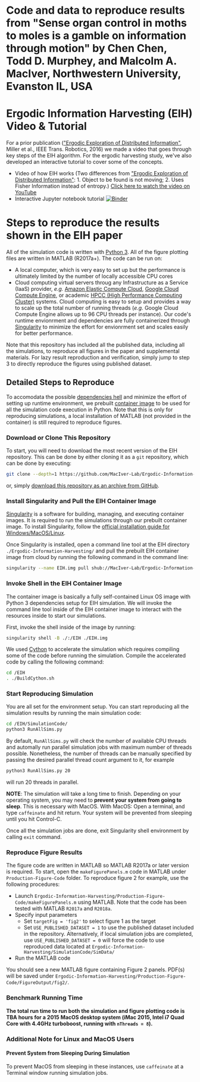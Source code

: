 # Code and data to reproduce results from "Sense organ control in moths to moles is a gamble on information through motion" by Chen Chen, Todd D. Murphey, and Malcolm A. MacIver, Northwestern University, Evanston IL, USA

# Ergodic Information Harvesting (EIH) Video & Tutorial
For a prior publication (["Ergodic Exploration of Distributed Information"](https://nxr.northwestern.edu/sites/default/files/publications/Mill16a_ergodic_control_distributed_info.pdf), Miller et al., IEEE Trans. Robotics, 2016) we made a video that goes through key steps of the EIH algorithm. For the ergodic harvesting study, we've also developed an interactive tutorial to cover some of the concepts.
- Video of how EIH works (Two differences from ["Ergodic Exploration of Distributed Information"](https://nxr.northwestern.edu/sites/default/files/publications/Mill16a_ergodic_control_distributed_info.pdf): 1. Object to be found is not moving; 2. Uses Fisher Information instead of entropy.) [Click here to watch the video on YouTube](https://youtu.be/eF6J-YmPdIA)
- Interactive Jupyter notebook tutorial [![Binder](https://mybinder.org/badge.svg)](https://mybinder.org/v2/gh/MacIver-Lab/Ergodic-Information-Harvesting/master?filepath=Tutorial%2FErgodic_Information_Harvesting_Tutorial.ipynb)

# Steps to reproduce the results shown in the EIH paper
All of the simulation code is written with [Python 3](https://www.python.org/). All of the figure plotting files are written in MATLAB (R2017a+). The code can be run on:
- A local computer, which is very easy to set up but the performance is ultimately limited by the number of locally accessible CPU cores
- Cloud computing virtual servers throug any Infrastructure as a Service (IaaS) provider, *e.g.* [Amazon Elastic Compute Cloud](https://aws.amazon.com/ec2/), [Google Cloud Compute Engine](https://cloud.google.com/compute/), or academic [HPCC (High Performance Computing Cluster)](https://en.wikipedia.org/wiki/HPCC) systems. Cloud computing is easy to setup and provides a way to scale up the total number of running threads (*e.g.* Google Cloud Compute Engine allows up to 96 CPU threads per instance). Our code's runtime envionrment and dependencies are fully containerized through [Singularity](https://www.sylabs.io/singularity/) to minimize the effort for envionrment set and scales easily for better performance.

Note that this repository has included all the published data, including all the simulations, to reproduce all figures in the paper and supplemental materials. For lazy result reproduction and verification, simply jump to step 3 to directly reproduce the figures using published dataset.

## Detailed Steps to Reproduce
To accomodata the possible [dependencies hell](https://en.wikipedia.org/wiki/Dependency_hell) and minimize the effort of setting up runtime environment, we prebuilt [container image](https://en.wikipedia.org/wiki/Container_(virtualization)) to be used for all the simulation code execution in Python. Note that this is only for reproducing simulations, a local installation of MATLAB (not provided in the container) is still required to reproduce figures.

### Download or Clone This Repository
To start, you will need to download the most recent version of the EIH repository. This can be done by either cloning it as a `git` repository, which can be done by executing:
```bash
git clone --depth=1 https://github.com/MacIver-Lab/Ergodic-Information-Harvesting
```
or, simply [download this repository as an archive from GitHub](https://github.com/MacIver-Lab/Ergodic-Information-Harvesting/archive/master.zip).

### Install Singularity and Pull the EIH Container Image
[Singularity](https://www.sylabs.io/singularity/) is a software for building, managing, and executing container images. It is required to run the simulations through our prebuilt container image. To install Singularity, follow the [official installation guide for Windows/MacOS/Linux](https://www.sylabs.io/guides/2.6/user-guide/installation.html).

Once Singularity is installed, open a command line tool at the EIH directory `./Ergodic-Information-Harvesting/` and pull the prebuilt EIH container image from cloud by running the following command in the command line:
```bash
singularity --name EIH.img pull shub://MacIver-Lab/Ergodic-Information-Harvesting
```

### Invoke Shell in the EIH Container Image
The container image is basically a fully self-contained Linux OS image with Python 3 dependencies setup for EIH simulation. We will invoke the command line tool inside of the EIH container image to interact with the resources inside to start our simulations.

First, invoke the shell inside of the image by running:
```bash
singularity shell -B ./:/EIH ./EIH.img
```

We used [Cython](https://cython.org/) to accelerate the simulation which requires compiling some of the code before running the simulation. Compile the accelerated code by calling the following command:
```bash
cd /EIH
. ./BuildCython.sh
```

### Start Reproducing Simulation
You are all set for the environment setup. You can start reproducing all the simulation results by running the main simulation code:
```bash
cd /EIH/SimulationCode/
python3 RunAllSims.py
```
By default, `RunAllSims.py` will check the number of available CPU threads and automally run parallel simulation jobs with maximum number of threads possible. Nonetheless, the number of threads can be manually specified by passing the desired parallel thread count argument to it, for example
```bash
python3 RunAllSims.py 20
```
will run 20 threads in parallel.

**NOTE**: The simulation will take a long time to finish. Depending on your operating system, you may need to **prevent your system from going to sleep**. This is necessary with MacOS. With MacOS: Open a terminal, and type `caffeinate` and hit return. Your system will be prevented from sleeping until you hit Control-C.

Once all the simulation jobs are done, exit Singularity shell environment by calling `exit` command. 

### Reproduce Figure Results
The figure code are written in MATLAB so MATLAB R2017a or later version is required. To start, open the `makeFigurePanels.m` code in MATLAB under `Production-Figure-Code` folder. To reproduce figure 2 for example, use the following procedures:
- Launch `Ergodic-Information-Harvesting/Production-Figure-Code/makeFigurePanels.m` using MATLAB. Note that the code has been tested with MATLAB `R2017a` and `R2018a`.
- Specify input parameters
  - Set `targetFig = 'fig2'` to select figure 1 as the target
  - Set `USE_PUBLISHED_DATASET = 1` to use the published dataset included in the repository. Alternatively, if local simulation jobs are completed, use `USE_PUBLISHED_DATASET = 0` will force the code to use reproduced data located at `Ergodic-Information-Harvesting/SimulationCode/SimData/`
- Run the MATLAB code

You should see a new MATLAB figure containing Figure 2 panels. PDF(s) will be saved under `Ergodic-Information-Harvesting/Production-Figure-Code/FigureOutput/fig2/`.

### Benchmark Running Time
**The total run time to run both the simulation and figure plotting code is TBA hours for a 2015 MacOS desktop system (iMac 2015, Intel i7 Quad Core with 4.4GHz turboboost, running with `nThreads = 8`).**

### Additional Note for Linux and MacOS Users
#### Prevent System from Sleeping During Simulation
To prevent MacOS from sleeping in these instances, use `caffeinate` at a Terminal window running simulation jobs.
